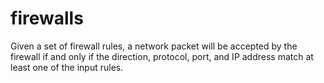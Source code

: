 # firewalls
Given a set of firewall rules, a network packet will be accepted by the firewall if and only if the direction, protocol, port, and IP address match at least one of the input rules.
